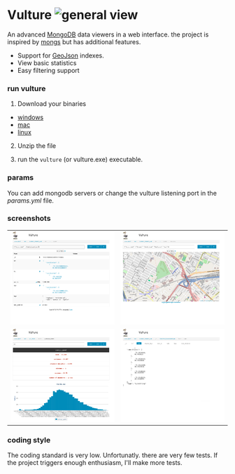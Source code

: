 # Vulture ![general view](https://bytebucket.org/damyot/vulture/raw/default/client/images/vulture.svg)

An advanced [MongoDB](http://www.mongodb.org/) data viewers in a web interface.  the
project is inspired by [mongs](http://whit537.org/mongs/) but has additional features.

*   Support for [GeoJson](http://geojson.org/) indexes.
*   View basic statistics
*   Easy filtering support

### run vulture

1.  Download your binaries
   *  [windows](https://bitbucket.org/damyot/vulture/downloads/vulture_1.2.0-vulture_windows_amd64.zip)
   *  [mac](https://bitbucket.org/damyot/vulture/downloads/vulture_1.2.0-vulture_darwin_amd64.zip)
   *  [linux](https://bitbucket.org/damyot/vulture/downloads/vulture_1.2.0-vulture_linux_amd64.tar.gz)

2.  Unzip the file

3.  run the `vulture` (or vulture.exe) executable.


### params

You can add mongodb servers or change the vulture listening port in the
*params.yml* file. 


### screenshots

|                                |                               |
| ------------------------------ |:-----------------------------:|
| ![general view][general_view]  | ![geojson view][geojson_view] |
| ![stat view][stats_view]  | ![key view][key_view] |



[general_view]: https://raw.githubusercontent.com/didiercrunch/vulture/master/screenshots/general.png
[geojson_view]: https://raw.githubusercontent.com/didiercrunch/vulture/master/screenshots/geo.png
[stats_view]: https://raw.githubusercontent.com/didiercrunch/vulture/master/screenshots/stats.png
[key_view]: https://raw.githubusercontent.com/didiercrunch/vulture/master/screenshots/key.png


### coding style

The coding standard is very low.  Unfortunatly. there are very few tests.  If the project
triggers enough enthusiasm, I'll make more tests.
